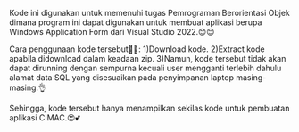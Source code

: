 Kode ini digunakan untuk memenuhi tugas Pemrograman Berorientasi Objek dimana program ini dapat 
digunakan untuk membuat aplikasi berupa Windows Application Form dari Visual Studio 2022.😊😊

Cara penggunaan kode tersebut🧐🤓:
1)Download kode.
2)Extract kode apabila didownload dalam keadaan zip.
3)Namun, kode tersebut tidak akan dapat dirunning dengan sempurna kecuali user mengganti terlebih dahulu alamat data SQL yang disesuaikan pada
penyimpanan laptop masing-masing.👌

Sehingga, kode tersebut hanya menampilkan sekilas kode untuk pembuatan aplikasi CIMAC.😍💕
